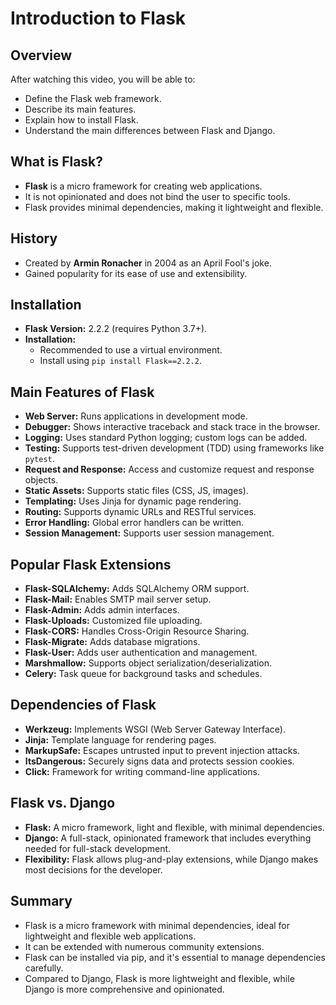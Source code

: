 # Introduction to Flask

## Overview
After watching this video, you will be able to:
- Define the Flask web framework.
- Describe its main features.
- Explain how to install Flask.
- Understand the main differences between Flask and Django.

## What is Flask?
- **Flask** is a micro framework for creating web applications.
- It is not opinionated and does not bind the user to specific tools.
- Flask provides minimal dependencies, making it lightweight and flexible.

## History
- Created by **Armin Ronacher** in 2004 as an April Fool's joke.
- Gained popularity for its ease of use and extensibility.

## Installation
- **Flask Version:** 2.2.2 (requires Python 3.7+).
- **Installation:** 
  - Recommended to use a virtual environment.
  - Install using `pip install Flask==2.2.2`.

## Main Features of Flask
- **Web Server:** Runs applications in development mode.
- **Debugger:** Shows interactive traceback and stack trace in the browser.
- **Logging:** Uses standard Python logging; custom logs can be added.
- **Testing:** Supports test-driven development (TDD) using frameworks like `pytest`.
- **Request and Response:** Access and customize request and response objects.
- **Static Assets:** Supports static files (CSS, JS, images).
- **Templating:** Uses Jinja for dynamic page rendering.
- **Routing:** Supports dynamic URLs and RESTful services.
- **Error Handling:** Global error handlers can be written.
- **Session Management:** Supports user session management.

## Popular Flask Extensions
- **Flask-SQLAlchemy:** Adds SQLAlchemy ORM support.
- **Flask-Mail:** Enables SMTP mail server setup.
- **Flask-Admin:** Adds admin interfaces.
- **Flask-Uploads:** Customized file uploading.
- **Flask-CORS:** Handles Cross-Origin Resource Sharing.
- **Flask-Migrate:** Adds database migrations.
- **Flask-User:** Adds user authentication and management.
- **Marshmallow:** Supports object serialization/deserialization.
- **Celery:** Task queue for background tasks and schedules.

## Dependencies of Flask
- **Werkzeug:** Implements WSGI (Web Server Gateway Interface).
- **Jinja:** Template language for rendering pages.
- **MarkupSafe:** Escapes untrusted input to prevent injection attacks.
- **ItsDangerous:** Securely signs data and protects session cookies.
- **Click:** Framework for writing command-line applications.

## Flask vs. Django
- **Flask:** A micro framework, light and flexible, with minimal dependencies.
- **Django:** A full-stack, opinionated framework that includes everything needed for full-stack development.
- **Flexibility:** Flask allows plug-and-play extensions, while Django makes most decisions for the developer.

## Summary
- Flask is a micro framework with minimal dependencies, ideal for lightweight and flexible web applications.
- It can be extended with numerous community extensions.
- Flask can be installed via pip, and it's essential to manage dependencies carefully.
- Compared to Django, Flask is more lightweight and flexible, while Django is more comprehensive and opinionated.

